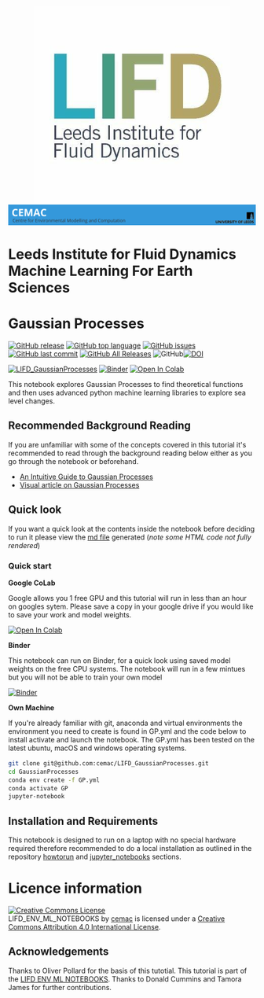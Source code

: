
<div align="center">
<img src="https://github.com/cemac/LIFD_ENV_ML_NOTEBOOKS/blob/main/images/LIFDlogo.png"></a>
<a href="https://www.cemac.leeds.ac.uk/">
  <img src="https://github.com/cemac/cemac_generic/blob/master/Images/cemac.png"></a>
  <br>
</div>

# Leeds Institute for Fluid Dynamics Machine Learning For Earth Sciences #

# Gaussian Processes


[![GitHub release](https://img.shields.io/github/release/cemac/LIFD_GaussianProcesses.svg)](https://github.com/cemac/LIFD_GaussianProcesses/releases) [![GitHub top language](https://img.shields.io/github/languages/top/cemac/LIFD_GaussianProcesses.svg)](https://github.com/cemac/LIFD_GaussianProcesses) [![GitHub issues](https://img.shields.io/github/issues/cemac/LIFD_GaussianProcesses.svg)](https://github.com/cemac/LIFD_GaussianProcesses/issues) [![GitHub last commit](https://img.shields.io/github/last-commit/cemac/LIFD_GaussianProcesses.svg)](https://github.com/cemac/LIFD_GaussianProcesses/commits/master) [![GitHub All Releases](https://img.shields.io/github/downloads/cemac/LIFD_GaussianProcesses/total.svg)](https://github.com/cemac/LIFD_GaussianProcesses/releases) ![GitHub](https://img.shields.io/github/license/cemac/LIFD_GaussianProcesses.svg)[![DOI](https://zenodo.org/badge/366734586.svg)](https://zenodo.org/badge/latestdoi/366734586) 


[![LIFD_GaussianProcesses](https://github.com/cemac/LIFD_GaussianProcesses/actions/workflows/python-package-conda.yml/badge.svg)](https://github.com/cemac/LIFD_GaussianProcesses/actions/workflows/python-package-conda.yml)
[![Binder](https://mybinder.org/badge_logo.svg)](https://mybinder.org/v2/gh/cemac/LIFD_GaussianProcesses/HEAD?labpath=Gaussian_Processes.ipynb)
[![Open In Colab](https://colab.research.google.com/assets/colab-badge.svg)](https://colab.research.google.com/github/cemac/LIFD_GaussianProcesses/blob/main/Gaussian_Processes_colab.ipynb)

This notebook explores Gaussian Processes to find theoretical functions and then uses advanced python machine learning libraries to explore sea level changes.

## Recommended Background Reading

If you are unfamiliar with some of the concepts covered in this tutorial it's recommended to read through the background reading below either as you go through the notebook or beforehand.

* [An Intuitive Guide to Gaussian Processes](https://towardsdatascience.com/an-intuitive-guide-to-gaussian-processes-ec2f0b45c71d)
* [Visual article on Gaussian Processes](https://distill.pub/2019/visual-exploration-gaussian-processes/)

## Quick look

If you want a quick look at the contents inside the notebook before deciding to run it please view the [md file](https://github.com/cemac/LIFD_GaussianProcesses/blob/main/GaussianProcesses/Gaussian_Processes.md) generated (*note some HTML code not fully rendered*)

### Quick start

**Google CoLab**

Google allows you 1 free GPU and this tutorial will run in less than an hour on googles sytem. Please save a copy in your google drive if you would like to save your work and model weights. 

[![Open In Colab](https://colab.research.google.com/assets/colab-badge.svg)](https://colab.research.google.com/github/cemac/LIFD_GaussianProcesses/blob/main/Gaussian_Processes_colab.ipynb)


**Binder**

This notebook can run on Binder, for a quick look using saved model weights on the free CPU systems. The notebook will run in a few mintues but you will not be able to train your own model 

[![Binder](https://mybinder.org/badge_logo.svg)](https://mybinder.org/v2/gh/cemac/LIFD_GaussianProcesses/HEAD?labpath=Gaussian_Processes.ipynb) 

**Own Machine**

If you're already familiar with git, anaconda and virtual environments the environment you need to create is found in GP.yml and the code below to install activate and launch the notebook. The GP.yml has been tested on the latest ubuntu, macOS and windows operating systems.

```bash
git clone git@github.com:cemac/LIFD_GaussianProcesses.git
cd GaussianProcesses
conda env create -f GP.yml
conda activate GP
jupyter-notebook
```

## Installation and Requirements

This notebook is designed to run on a laptop with no special hardware required therefore recommended to do a local installation as outlined in the repository [howtorun](https://github.com/cemac/LIFD_ENV_ML_NOTEBOOKS/howtorun.md) and [jupyter_notebooks](https://github.com/cemac/LIFD_ENV_ML_NOTEBOOKS/jupyter_notebooks.md) sections.

# Licence information #

<a rel="license" href="http://creativecommons.org/licenses/by/4.0/"><img alt="Creative Commons License" style="border-width:0" src="https://i.creativecommons.org/l/by/4.0/88x31.png" /></a><br /><span xmlns:dct="http://purl.org/dc/terms/" property="dct:title">LIFD_ENV_ML_NOTEBOOKS</span> by <a xmlns:cc="http://creativecommons.org/ns#" href="http://cemac.leeds.ac.uk/" property="cc:attributionName" rel="cc:attributionURL">cemac</a> is licensed under a <a rel="license" href="http://creativecommons.org/licenses/by/4.0/">Creative Commons Attribution 4.0 International License</a>.

## Acknowledgements

Thanks to Oliver Pollard for the basis of this tutotial. This tutorial is part of the [LIFD ENV ML NOTEBOOKS](https://github.com/cemac/LIFD_ENV_ML_NOTEBOOKS). Thanks to Donald Cummins and Tamora James for further contributions.
